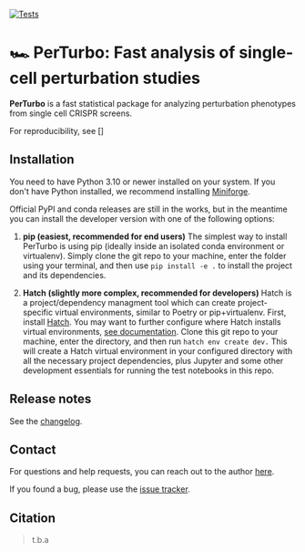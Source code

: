 [![Tests][badge-tests]][link-tests]

# 🏎️ PerTurbo: Fast analysis of single-cell perturbation studies

**PerTurbo** is a fast statistical package for analyzing perturbation phenotypes from single cell CRISPR screens.

For reproducibility, see []

<!-- [![Documentation][badge-docs]][link-docs] -->

[badge-tests]: https://img.shields.io/github/actions/workflow/status/pinellolab/perturbo/test.yaml?branch=main
[link-tests]: https://github.com/pinellolab/perturbo/actions/workflows/test.yml
<!-- [badge-docs]: https://img.shields.io/readthedocs/perturbo  -->

<!-- ## Getting started -->

<!-- Documentation suspended while private, check back soon :) -->

<!-- Please refer to the [documentation][link-docs]. In particular, the -->

<!-- -   [API documentation][link-api]. -->

## Installation

You need to have Python 3.10 or newer installed on your system. If you don't have
Python installed, we recommend installing [Miniforge](https://github.com/conda-forge/miniforge).

Official PyPI and conda releases are still in the works, but in the meantime you can install the developer version with one of the following options:

1. **pip (easiest, recommended for end users)**
The simplest way to install PerTurbo is using pip (ideally inside an isolated conda environment or virtualenv). Simply clone the git repo to your machine, enter the folder using your terminal, and then use `pip install -e .` to install the project and its dependencies.

2. **Hatch (slightly more complex, recommended for developers)**
Hatch is a project/dependency managment tool which can create project-specific virtual environments, similar to Poetry or pip+virtualenv. First, install [Hatch](https://hatch.pypa.io/).  You may want to further configure where Hatch installs virtual environments, [see documentation](https://hatch.pypa.io/latest/config/hatch/#environments).
Clone this git repo to your machine, enter the directory, and then run `hatch env create dev.`
This will create a Hatch virtual environment in your configured directory with all the necessary project dependencies, plus Jupyter and some other development essentials for running the test notebooks in this repo.

## Release notes

See the [changelog][changelog].

## Contact

For questions and help requests, you can reach out to the author [here](https://loganblaine.com).
<!-- For questions and help requests, you can reach out in the [scverse discourse][scverse-discourse]. -->
If you found a bug, please use the [issue tracker][issue-tracker].

## Citation

> t.b.a

[scverse-discourse]: https://discourse.scverse.org/
[issue-tracker]: https://github.com/pinellolab/PerTurbo/issues
[changelog]: https://perturbo.readthedocs.io/latest/changelog.html
[link-docs]: https://perturbo.readthedocs.io
[link-api]: https://perturbo.readthedocs.io/latest/api.html
[link-pypi]: https://pypi.org/project/PerTurbo
